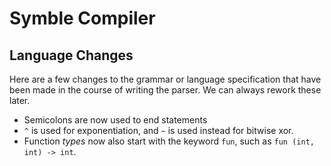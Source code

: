 # Symble Compiler

## Language Changes

Here are a few changes to the grammar or language specification that have been made in the course of writing the parser. We can always rework these later.

- Semicolons are now used to end statements
- `^` is used for exponentiation, and `~` is used instead for bitwise xor.
- Function *types* now also start with the keyword `fun`, such as `fun (int, int) -> int`. 